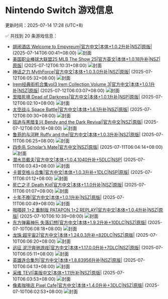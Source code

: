 # Nintendo Switch 游戏信息
更新时间：2025-07-14 17:28 (UTC+8)

✅ 共找到 20 条游戏信息：

- [胡闹酒店 Welcome to Empyreum|官方中文|本体+1.0.2升补|NSZ|原版|](https://www.gamer520.com/82300.html) (2025-07-14T06:00:41+08:00)
  ![封面](https://shared.cdn.queniuqe.com/store_item_assets/steam/apps/1807220/capsule_616x353.jpg?t=1727008618)
- [美国职业棒球大联盟25 MLB The Show 25|官方英文|本体+1.0.18升补|NSZ|原版|](https://www.gamer520.com/91259.html) (2025-07-12T06:10:31+08:00)
  ![封面](https://assets.nintendo.com/image/upload/ar_16:9,b_auto:border,c_lpad/b_white/f_auto/q_auto/dpr_1.5/c_scale,w_1300/ncom/software/switch/70010000082774/e53f89132945799bd0fee0d426bc0a4a5dcf88bb69c58be1c7c6002bba10a6dc)
- [神话之力 MythForce|官方中文|本体+1.0.3.0升补|NSZ|原版|](https://www.gamer520.com/64805.html) (2025-07-12T06:05:32+08:00)
  ![封面](https://shared.cdn.queniuqe.com/store_item_assets/steam/apps/363860/capsule_616x353.jpg?t=1694554617)
- [Irem经典街机合集vol3 Irem Collection Volume 3|官方中文|本体+1.0.1升补|NSZ|原版|](https://www.gamer520.com/95709.html) (2025-07-12T06:03:07+08:00)
  ![封面](https://img-eshop.cdn.nintendo.net/i/00ca89d7fc86dba397995afc3adf2c854d8cfe38aa7c505b084385c60f139fa5.jpg?w=1000)
- [至暗死境 Dead of Darkness|官方中文|本体+1.0.1升补|NSP|原版|](https://www.gamer520.com/95744.html) (2025-07-12T06:02:10+08:00)
  ![封面](https://shared.cdn.queniuqe.com/store_item_assets/steam/apps/2157210/capsule_616x353.jpg?t=1738009182)
- [太空战斗 Space Battle|官方中文|本体+1.6.1升补|NSZ|原版|](https://www.gamer520.com/91295.html) (2025-07-12T06:00:30+08:00)
  ![封面](https://shared.cdn.queniuqe.com/store_item_assets/steam/apps/1309140/capsule_616x353.jpg?t=1743065992)
- [班迪与黑暗复兴 Bendy and the Dark Revival|官方中文|NSZ|原版|](https://www.gamer520.com/96002.html) (2025-07-12T06:00:16+08:00)
  ![封面](https://assets.nintendo.com/image/upload/ar_16:9,c_lpad,w_1240/b_white/f_auto/q_auto/ncom/software/switch/70010000095084/7ef29361c83a4952a12fa3c0d868c2010315682eb9b34f1bbaa5a542acf93623)
- [鲁菲的与河畔 Ruffy and the|官方中文|本体+1.0.3升补|NSZ|原版|](https://www.gamer520.com/94949.html) (2025-07-11T06:06:25+08:00)
  ![封面](https://shared.cdn.queniuqe.com/store_item_assets/steam/apps/1002260/capsule_616x353.jpg?t=1750765525)
- [四步杀 Scholar’s Mate|官方中文|NSZ|原版|](https://www.gamer520.com/95954.html) (2025-07-11T06:04:14+08:00)
  ![封面](https://assets.nintendo.com/image/upload/ar_16:9,c_lpad,w_1240/b_white/f_auto/q_auto/ncom/software/switch/70010000083768/d0ba2756f81eecd5b92a37df8d6646ad27bd4dfd43cfbd62187070f36352262b)
- [潜水员戴夫|官方中文|本体+1.0.4.1040升补+5DLC|NSP|](https://www.gamer520.com/64677.html) (2025-07-11T06:03:43+08:00)
  ![封面](https://shared.cdn.queniuqe.com/store_item_assets/steam/apps/2841140/capsule_616x353.jpg?t=1716451311)
- [卡普空格斗合集|官方中文|本体+1.0.3升补+1DLC|NSP|原版|](https://www.gamer520.com/33410.html) (2025-07-11T06:01:12+08:00)
  ![封面](https://shared.cdn.queniuqe.com/store_item_assets/steam/apps/1685750/capsule_616x353.jpg?t=1749794372)
- [死亡之子 Death Kid|官方中文|本体+1.1.0升补|NSZ|原版|](https://www.gamer520.com/94387.html) (2025-07-11T06:01:07+08:00)
  ![封面](https://s1.imagehub.cc/images/2025/06/14/8df3b116ce5ee98adfbc88f10343dc40.jpg)
- [十年不晚|官方中文|本体+1.0.1升补|NSZ|原版|](https://www.gamer520.com/95937.html) (2025-07-11T06:00:49+08:00)
  ![封面](https://shared.cdn.queniuqe.com/store_item_assets/steam/apps/3218530/9a374f24fdb11538f081799cf7b4502bc73aa99e/capsule_616x353_schinese.jpg?t=1751271691)
- [啪嗒砰 1+2 重制版 PATAPON 1+2 REPLAY|官方中文|本体+1.0.4升补|NSZ|原版|](https://www.gamer520.com/95863.html) (2025-07-10T06:10:39+08:00)
  ![封面](https://shared.cdn.queniuqe.com/store_item_assets/steam/apps/2383200/def6952730d17905e2f4c53544ed64c6ae956634/capsule_616x353.jpg?t=1751985194)
- [东方弹幕神乐 失落幻想|官方中文|本体+1.9.2升补+10DLC|NSZ|原版|](https://www.gamer520.com/81716.html) (2025-07-10T06:08:18+08:00)
  ![封面](https://shared.cdn.queniuqe.com/store_item_assets/steam/apps/2190220/capsule_616x353_schinese.jpg?t=1707395141)
- [龙珠:超宇宙2|官方中文|本体+1.24.0.3升补+82DLC|NSZ|原版|](https://www.gamer520.com/5015.html) (2025-07-10T06:06:20+08:00)
  ![封面](https://shared.cdn.queniuqe.com/store_item_assets/steam/apps/2814240/capsule_616x353.jpg?t=1716501556)
- [远征 泥泞奔驰游戏|官方中文|本体+1.17.0.0升补+7DLC|NSZ|原版|](https://www.gamer520.com/73326.html) (2025-07-10T06:05:11+08:00)
  ![封面](https://shared.cdn.queniuqe.com/store_item_assets/steam/apps/2477340/capsule_616x353_schinese.jpg?t=1709226300)
- [英雄连合集包|官方中文|本体+1.8.83956升补|NSZ|原版|](https://www.gamer520.com/65984.html) (2025-07-10T06:04:13+08:00)
  ![封面](https://ig.freer.blog/2023/10/12/9d8953808f8ad.jpg)
- [采维 TEVI|美版中文|本体+1.11升补|NSZ|原版|](https://www.gamer520.com/68945.html) (2025-07-10T06:03:53+08:00)
  ![封面](https://shared.cdn.queniuqe.com/store_item_assets/steam/apps/2230650/capsule_616x353.jpg?t=1701314590)
- [像素咖啡店 Pixel Cafe|官方中文|本体+1.4.0升补+3DLC|NSZ|原版|](https://www.gamer520.com/69179.html) (2025-07-10T06:02:53+08:00)
  ![封面](https://ig.freer.blog/2023/12/11/f0d04e99a7bd2.jpg)
